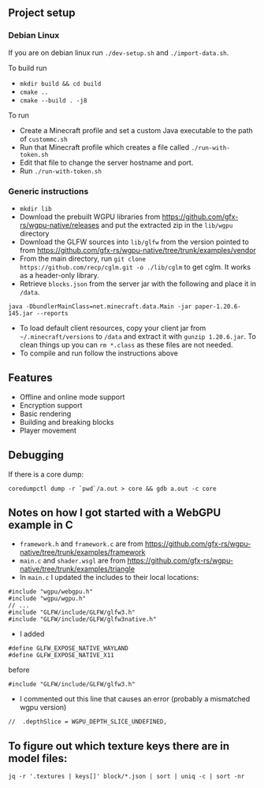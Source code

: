 ## Project setup

### Debian Linux

If you are on debian linux run `./dev-setup.sh` and `./import-data.sh`.

To build run
- `mkdir build && cd build`
- `cmake ..`
- `cmake --build . -j8`

To run
- Create a Minecraft profile and set a custom Java executable to the path of `custommc.sh`
- Run that Minecraft profile which creates a file called `./run-with-token.sh`
- Edit that file to change the server hostname and port.
- Run `./run-with-token.sh`

### Generic instructions

- `mkdir lib`
- Download the prebuilt WGPU libraries from
  https://github.com/gfx-rs/wgpu-native/releases and put the extracted zip in
  the `lib/wgpu` directory
- Download the GLFW sources into `lib/glfw` from the version pointed to from
  https://github.com/gfx-rs/wgpu-native/tree/trunk/examples/vendor
- From the main directory, run `git clone https://github.com/recp/cglm.git -o ./lib/cglm` to
  get cglm. It works as a header-only library.
- Retrieve `blocks.json` from the server jar with the following and place it in
  `/data`.

```
java -DbundlerMainClass=net.minecraft.data.Main -jar paper-1.20.6-145.jar --reports
```

- To load default client resources, copy your client jar from
  `~/.minecraft/versions` to `/data` and extract it with `gunzip 1.20.6.jar`. To
  clean things up you can `rm *.class` as these files are not needed.
- To compile and run follow the instructions above

## Features

- Offline and online mode support
- Encryption support
- Basic rendering
- Building and breaking blocks
- Player movement

## Debugging

If there is a core dump:

```
coredumpctl dump -r `pwd`/a.out > core && gdb a.out -c core
```

## Notes on how I got started with a WebGPU example in C

- `framework.h` and `framework.c` are from
  https://github.com/gfx-rs/wgpu-native/tree/trunk/examples/framework
- `main.c` and `shader.wsgl` are from
  https://github.com/gfx-rs/wgpu-native/tree/trunk/examples/triangle
- In `main.c` I updated the includes to their local locations:

```
#include "wgpu/webgpu.h"
#include "wgpu/wgpu.h"
// ...
#include "GLFW/include/GLFW/glfw3.h"
#include "GLFW/include/GLFW/glfw3native.h"
```

- I added

```
#define GLFW_EXPOSE_NATIVE_WAYLAND
#define GLFW_EXPOSE_NATIVE_X11
```

before

```
#include "GLFW/include/GLFW/glfw3.h"
```

- I commented out this line that causes an error (probably a mismatched wgpu
  version)

```
//  .depthSlice = WGPU_DEPTH_SLICE_UNDEFINED,
```

## To figure out which texture keys there are in model files:

```
jq -r '.textures | keys[]' block/*.json | sort | uniq -c | sort -nr
```
